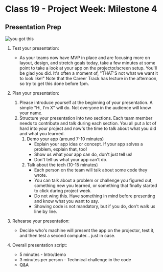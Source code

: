 # Class 19 -  Project Week: Milestone 4
## Presentation Prep

![you got this](https://media.giphy.com/media/YVpIaYgJ3lpMk/giphy.gif)

1. Test your presentation:
    * As your teams now have MVP in place and are focusing more on layout, design, and stretch goals today, take a few minutes at some point to take a look at your app on the projector/screen setup. You'll be glad you did. It's often a moment of, "THAT'S not what we want it to look like!" Note that the Career Track has lecture in the afternoon, so try to get this done before 1pm.
    
2. Plan your presentation:
   1. Please introduce yourself at the beginning of your presentation. A simple "Hi, I'm X" will do. Not everyone in the audience will know your name.
   1. Structure your presentation into two sections. Each team member needs to contribute and talk during each section. You all put a lot of hard into your project and now's the time to talk about what you did and what you learned.
      1. Demo your app (around 7-10 minutes)
         * Explain your app idea or concept. If your app solves a problem, explain that, too!
         * Show us what your app can do, don't just tell us!
         * Don't tell us what your app can't do.
      1. Talk about the tech (10-15 minutes)
         * Each person on the team will talk about some code they wrote.
         * You can talk about a problem or challenge you figured out, something new you learned, or something that finally started to click during project week.
         * Do not wing this. Have something in mind before presenting and know what you want to say.
         * Showing code is not mandatory, but if you do, don't walk us line by line.

3. Rehearse your presentation:
    * Decide who's machine will present the app on the projector, test it, and then test a second computer… just in case.

4. Overall presentation script:
    * 5 minutes - Intro/demo
    * 3 minutes per person - Technical challenge in the code
    * Q&A
